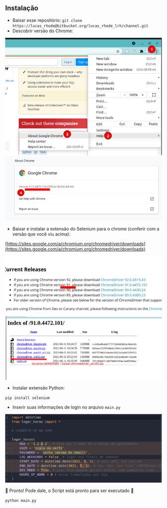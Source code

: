 ## Instalação

* Baixar esse repositório:
`git clone https://lucas_rhode@bitbucket.org/lucas_rhode_lrh/channel.git`
* Descobrir versão do Chrome:

![image](./docs/chrome1.png)
![image](./docs/chrome2.png)

* Baixar e instalar a extensão do Selenium para o chrome (conferir com a versão que você viu acima):

[https://sites.google.com/a/chromium.org/chromedriver/downloads](https://sites.google.com/a/chromium.org/chromedriver/downloads)

![image](./docs/selenium1.png)

![image](./docs/selenium2.png)

* Instalar extensão Python:

`pip install selenium`

* Inserir suas informações de login no arquivo `main.py`

![image](./docs/info.png)

🎉 Pronto! Pode dale, o Script está pronto para ser executado 🎉

`python main.py`